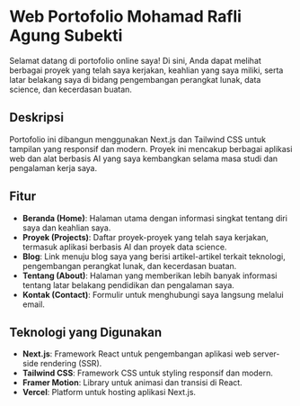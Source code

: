 # Web Portofolio Mohamad Rafli Agung Subekti

Selamat datang di portofolio online saya! Di sini, Anda dapat melihat berbagai proyek yang telah saya kerjakan, keahlian yang saya miliki, serta latar belakang saya di bidang pengembangan perangkat lunak, data science, dan kecerdasan buatan.

## Deskripsi

Portofolio ini dibangun menggunakan Next.js dan Tailwind CSS untuk tampilan yang responsif dan modern. Proyek ini mencakup berbagai aplikasi web dan alat berbasis AI yang saya kembangkan selama masa studi dan pengalaman kerja saya.

## Fitur

- **Beranda (Home)**: Halaman utama dengan informasi singkat tentang diri saya dan keahlian saya.
- **Proyek (Projects)**: Daftar proyek-proyek yang telah saya kerjakan, termasuk aplikasi berbasis AI dan proyek data science.
- **Blog**: Link menuju blog saya yang berisi artikel-artikel terkait teknologi, pengembangan perangkat lunak, dan kecerdasan buatan.
- **Tentang (About)**: Halaman yang memberikan lebih banyak informasi tentang latar belakang pendidikan dan pengalaman saya.
- **Kontak (Contact)**: Formulir untuk menghubungi saya langsung melalui email.

## Teknologi yang Digunakan

- **Next.js**: Framework React untuk pengembangan aplikasi web server-side rendering (SSR).
- **Tailwind CSS**: Framework CSS untuk styling responsif dan modern.
- **Framer Motion**: Library untuk animasi dan transisi di React.
- **Vercel**: Platform untuk hosting aplikasi Next.js.
